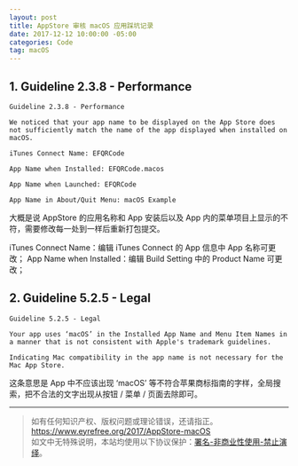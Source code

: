 ```yaml
---
layout: post
title: AppStore 审核 macOS 应用踩坑记录
date: 2017-12-12 10:00:00 -05:00
categories: Code
tag: macOS
---
```


## 1. Guideline 2.3.8 - Performance

```
Guideline 2.3.8 - Performance

We noticed that your app name to be displayed on the App Store does not sufficiently match the name of the app displayed when installed on macOS.

iTunes Connect Name: EFQRCode

App Name when Installed: EFQRCode.macos

App Name when Launched: EFQRCode

App Name in About/Quit Menu: macOS Example
```

大概是说 AppStore 的应用名称和 App 安装后以及 App 内的菜单项目上显示的不符，需要修改每一处到一样后重新打包提交。

iTunes Connect Name：编辑 iTunes Connect 的 App 信息中 App 名称可更改；
App Name when Installed：编辑 Build Setting 中的 Product Name 可更改；

## 2. Guideline 5.2.5 - Legal

```
Guideline 5.2.5 - Legal

Your app uses ‘macOS’ in the Installed App Name and Menu Item Names in a manner that is not consistent with Apple's trademark guidelines.

Indicating Mac compatibility in the app name is not necessary for the Mac App Store.
```

这条意思是 App 中不应该出现 ‘macOS’ 等不符合苹果商标指南的字样，全局搜索，把不合法的文字出现从按钮 / 菜单 / 页面去除即可。

---

> 如有任何知识产权、版权问题或理论错误，还请指正。   
> https://www.eyrefree.org/2017/AppStore-macOS   
> 如文中无特殊说明，本站均使用以下协议保护：[署名-非商业性使用-禁止演绎](http://creativecommons.org/licenses/by-nc-nd/3.0/cn/)。   
